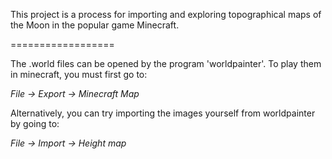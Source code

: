 This project is a process for importing and exploring topographical maps of the Moon in the popular game Minecraft. 

==================

The .world files can be opened by the program 'worldpainter'. To play them in minecraft, you must first go to: 

 *File -> Export -> Minecraft Map*

Alternatively, you can try importing the images yourself from worldpainter by going to:

 *File -> Import -> Height map*

 